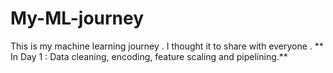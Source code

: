 # My-ML-journey
This is my machine learning journey . I thought it to share with everyone .
** In Day 1 : Data cleaning, encoding, feature scaling and pipelining.**
